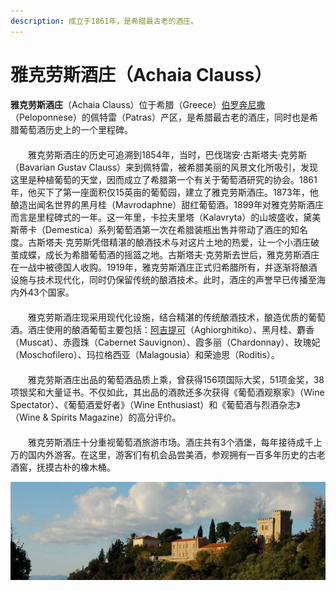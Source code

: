 ```yaml
---
description: 成立于1861年，是希腊最古老的酒庄。
---
```


# 雅克劳斯酒庄（Achaia Clauss）

**雅克劳斯酒庄**（Achaia Clauss）位于希腊（Greece）[伯罗奔尼撒](http://www.wine-world.com/area/greece/peloponnese)（Peloponnese）的佩特雷（Patras）产区，是希腊最古老的酒庄，同时也是希腊葡萄酒历史上的一个里程碑。  
　　  
　　雅克劳斯酒庄的历史可追溯到1854年，当时，巴伐瑞安·古斯塔夫·克劳斯（Bavarian Gustav Clauss）来到佩特雷，被希腊美丽的风景文化所吸引，发现这里是种植葡萄的天堂，因而成立了希腊第一个有关于葡萄酒研究的协会。1861年，他买下了第一座面积仅15英亩的葡萄园，建立了雅克劳斯酒庄。1873年，他酿造出闻名世界的黑月桂（Mavrodaphne）甜红葡萄酒。1899年对雅克劳斯酒庄而言是里程碑式的一年。这一年里，卡拉夫里塔（Kalavryta）的山坡盛收，黛美斯蒂卡（Demestica）系列葡萄酒第一次在希腊装瓶出售并带动了酒庄的知名度。古斯塔夫·克劳斯凭借精湛的酿酒技术与对这片土地的热爱，让一个小酒庄破茧成蝶，成长为希腊葡萄酒的摇篮之地。古斯塔夫·克劳斯去世后，雅克劳斯酒庄在一战中被德国人收购。1919年，雅克劳斯酒庄正式归希腊所有，并逐渐将酿酒设施与技术现代化，同时仍保留传统的酿酒技术。此时，酒庄的声誉早已传播至海内外43个国家。  
　　  
　　雅克劳斯酒庄现采用现代化设施，结合精湛的传统酿酒技术，酿造优质的葡萄酒。酒庄使用的酿酒葡萄主要包括：[阿吉提可](http://www.wine-world.com/grape/aghiorghitiko)（Aghiorghitiko）、黑月桂、麝香（Muscat）、赤霞珠（Cabernet Sauvignon）、霞多丽（Chardonnay）、玫瑰妃（Moschofilero）、玛拉格西亚（Malagousia）和荣迪思（Roditis）。  
　　  
　　雅克劳斯酒庄出品的葡萄酒品质上乘，曾获得156项国际大奖，51项金奖，38项银奖和大量证书。不仅如此，其出品的酒款还多次获得《葡萄酒观察家》（Wine Spectator）、《葡萄酒爱好者》（Wine Enthusiast）和《葡萄酒与烈酒杂志》（Wine & Spirits Magazine）的高分评价。  
　　  
　　雅克劳斯酒庄十分重视葡萄酒旅游市场。酒庄共有3个酒堡，每年接待成千上万的国内外游客。在这里，游客们有机会品尝美酒，参观拥有一百多年历史的古老酒窖，抚摸古朴的橡木桶。

![&#x9152;&#x5E84;&#x5916;&#x666F;](../.gitbook/assets/image%20%281%29.png)

